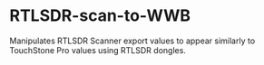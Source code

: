 # RTLSDR-scan-to-WWB
Manipulates RTLSDR Scanner export values to appear similarly to TouchStone Pro values using RTLSDR dongles.
